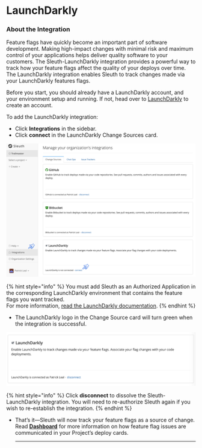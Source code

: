 # LaunchDarkly

### About the Integration

Feature flags have quickly become an important part of software development. Making high-impact changes with minimal risk and maximum control of your applications helps deliver quality software to your customers. The Sleuth-LaunchDarkly integration provides a powerful way to track how your feature flags affect the quality of your deploys over time. The LaunchDarkly integration enables Sleuth to track changes made via your LaunchDarkly features flags.

Before you start, you should already have a LaunchDarkly account, and your environment setup and running. If not, head over to [LaunchDarkly](https://app.launchdarkly.com/) to create an account. 

To add the LaunchDarkly integration:

* Click **Integrations** in the sidebar.
* Click **connect** in the LaunchDarkly Change Sources card.

![](../.gitbook/assets/integration_connect_sleuth_01.png)

{% hint style="info" %}
You must add Sleuth as an Authorized Application in the corresponding LaunchDarkly environment that contains the feature flags you want tracked.  
For more information, [read the LaunchDarkly documentation](https://docs.launchdarkly.com/integrations/oauth).
{% endhint %}

* The LaunchDarkly logo in the Change Source card will turn green when the integration is successful. 

![](../.gitbook/assets/screen-shot-2020-03-31-at-3.52.19-pm.png)

{% hint style="info" %}
Click **disconnect** to dissolve the Sleuth-LaunchDarkly integration. You will need to re-authorize Sleuth again if you wish to re-establish the integration.
{% endhint %}

* That’s it—Sleuth will now track your feature flags as a source of change. Read [**Dashboard**](../dashboard.md) for more information on how feature flag issues are communicated in your Project’s deploy cards. 

  
  ****



